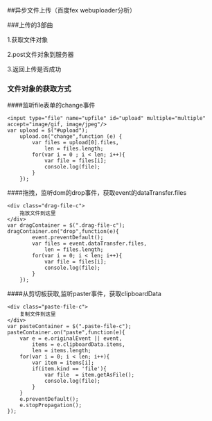##异步文件上传（百度fex webuploader分析）

###上传的3部曲

1.获取文件对象

2.post文件对象到服务器

3.返回上传是否成功

### 文件对象的获取方式

####监听file表单的change事件

```
<input type="file" name="upfile" id="upload" multiple="multiple" accept="image/gif, image/jpeg"/>
var upload = $("#upload");
	upload.on("change",function (e) {
		var files = upload[0].files,
			len = files.length;
		for(var i = 0 ; i < len; i++){
			var file = files[i];
			console.log(file);
		}
	});
```

####拖拽，监听dom的drop事件，获取event的dataTransfer.files

```
<div class="drag-file-c">
	拖放文件到这里
</div>
var dragContainer = $(".drag-file-c");
dragContainer.on("drop",function(e){
		event.preventDefault();
		var files = event.dataTransfer.files,
			len = files.length;
		for(var i = 0; i < len; i++){
			var file = files[i];
			console.log(file);
		}
	});
```

####从剪切板获取,监听paster事件，获取clipboardData

```
<div class="paste-file-c">
	复制文件到这里
</div>
var pasteContainer = $(".paste-file-c");
pasteContainer.on("paste",function(e){
	var e = e.originalEvent || event,
		items = e.clipboardData.items,
		len = items.length;
	for(var i = 0; i < len; i++){
		var item = items[i];
		if(item.kind == 'file'){
			var file  = item.getAsFile();
			console.log(file);
		} 
	}
	e.preventDefault();
	e.stopPropagation();
});
```
